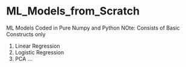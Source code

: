 # ML_Models_from_Scratch
ML Models Coded in Pure Numpy and Python
NOte: Consists of Basic Constructs only 
1. Linear Regression
2. Logistic Regression
3. PCA
...
